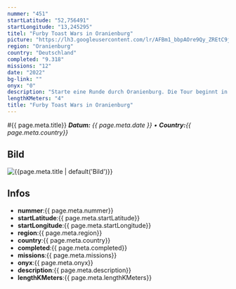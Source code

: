 ```yaml
---
nummer: "451"
startLatitude: "52,756491"
startLongitude: "13,245295"
titel: "Furby Toast Wars in Oranienburg"
picture: "https://lh3.googleusercontent.com/lr/AFBm1_bbpAOre9Qy_ZREtC9jhDg92iJUgOCQyPvscRtAstwVW-YyqTQa_07iTcaA-sItci1YT6QRhKqT14Sf--lI8jW-N0hoeT8VcEyB1VEiWv2jb4Nlh86uHa1-ZAF9UJmeLfG9Ah4JBB2VJvRSrfG92MpW46QkusiT9exsIm1odQW1J6JJBVlilwVsU0FCitbdVvXpN6KLkPx6NXT1qPrezqeak-2ynt-yme8v7XzZHKdIa1eDSFV5uVth8YdnKq9cYoUxntA7GGvqYZavklSqdzftgwA1RkrCdCCMG_XWF8-no_6LlK5TZQid0Hnk8BH-xAtAYspqy3AYZqn5fvGY2gqWISvJacYVj04ge0XPdeEOMBcwzcbj3X1kHLrLVCrtYMl1-FT5Y4Y3t6f2mtYYYw5NfqXQaprEsQFU7cUJqhhYnc8MZ9XKAuSNMg5CcBDPVaHK5lZMOQwta86guaaNOoaMSndbMi6KowV4UKqsnzQ9TqXDxUiTwr7GOaN7PYJCU7soi02UeTuGys3xM64oAZQSrhw7zvwr__8AeYweRxOI5j2o8tIEo_wI4pnHwD7wS8WtAcCs8kzHM9XCzoKU_BfjYtt4_gyro-Ynf1nSifbodfmqS2Enu4WbEu1R5GXr-cTCxNBFhGeqeO5apqBtQH__qmGUbV_qs8aCRnjuxMamnCjZZjnB3ECJAUbZCRZcl4RQvy3_BS_UeTegHLzLApeA1lv3rWfM7IzEoe-K12MWu1TQJscPCSdkxt5uMoAgev4alPZ9d4SRSDm4qUYpn0AXDSzkiq6v0VWMjDyrtCnC59dtyXQebUXZgSAHKV8VcwTKDcF0hgTI4bewUtIGFGssVWp86SBRm9n90DJTgQE08FQYASjACESwHVGlVAqFCswZxS0f"
region: "Oranienburg"
country: "Deutschland"
completed: "9.318"
missions: "12"
date: "2022"
bg-link: ""
onyx: "0"
description: "Starte eine Runde durch Oranienburg. Die Tour beginnt in der Bernauer Straße"
lengthKMeters: "4"
title: "Furby Toast Wars in Oranienburg"
---
```


#{{ page.meta.title}}
_**Datum:** {{ page.meta.date }} • **Country:**{{ page.meta.country}}_

## Bild
![{{page.meta.title | default('Bild')}}]({{page.meta.picture}})

## Infos
- **nummer**:{{ page.meta.nummer}}
- **startLatitude**:{{ page.meta.startLatitude}}
- **startLongitude**:{{ page.meta.startLongitude}}
- **region**:{{ page.meta.region}}
- **country**:{{ page.meta.country}}
- **completed**:{{ page.meta.completed}}
- **missions**:{{ page.meta.missions}}
- **onyx**:{{ page.meta.onyx}}
- **description**:{{ page.meta.description}}
- **lengthKMeters**:{{ page.meta.lengthKMeters}}

